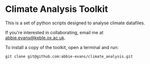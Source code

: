 # Climate Analysis Toolkit

This is a set of python scripts designed to analyse climate datafiles.

If you're interested in collaborating, email me at abbie.evans@keble.ox.ac.uk.

To install a copy of the toolkit, open a terminal and run:

	git clone git@github.com:abbie-evans/climate_analysis.git

